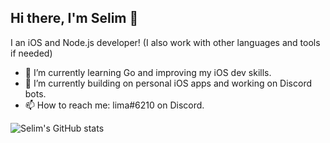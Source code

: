 ## Hi there, I'm Selim 👋
I an iOS and Node.js developer! (I also work with other languages and tools if needed) 

- 🌱 I’m currently learning Go and improving my iOS dev skills.
- 🔭 I’m currently building on personal iOS apps and working on Discord bots.
- 📫 How to reach me: lima#6210 on Discord.

![Selim's GitHub stats](https://github-readme-stats.vercel.app/api?username=lima0&count_private=true&show_icons=true&theme=cobalt&hide=issues)

